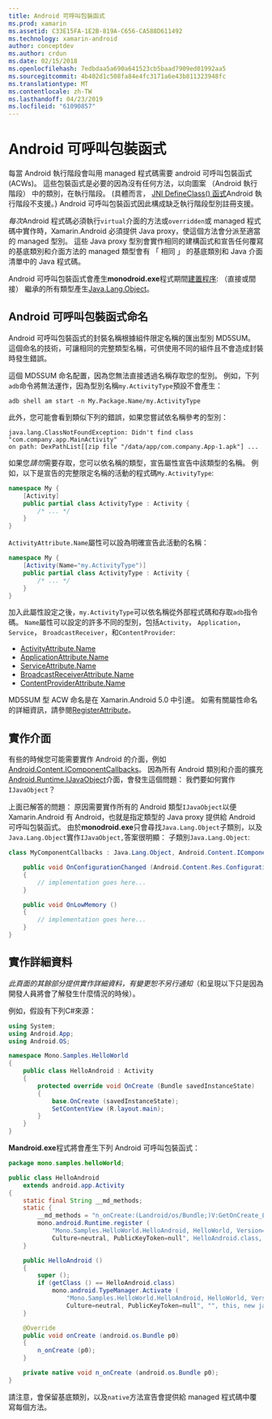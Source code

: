 ```yaml
---
title: Android 可呼叫包裝函式
ms.prod: xamarin
ms.assetid: C33E15FA-1E2B-819A-C656-CA588D611492
ms.technology: xamarin-android
author: conceptdev
ms.author: crdun
ms.date: 02/15/2018
ms.openlocfilehash: 7edbdaa5a690a641523cb5baad7909ed01992aa5
ms.sourcegitcommit: 4b402d1c508fa84e4fc3171a6e43b811323948fc
ms.translationtype: MT
ms.contentlocale: zh-TW
ms.lasthandoff: 04/23/2019
ms.locfileid: "61090857"
---
```

# <a name="android-callable-wrappers"></a>Android 可呼叫包裝函式

每當 Android 執行階段會叫用 managed 程式碼需要 android 可呼叫包裝函式 (ACWs)。 這些包裝函式是必要的因為沒有任何方法，以向圖案 （Android 執行階段） 中的類別，在執行階段。 (具體而言， [JNI DefineClass() 函式](http://docs.oracle.com/javase/1.5.0/docs/guide/jni/spec/functions.html#wp15986)Android 執行階段不支援。} Android 可呼叫包裝函式因此構成缺乏執行階段型別註冊支援。 

*每次*Android 程式碼必須執行`virtual`介面的方法或`overridden`或 managed 程式碼中實作時，Xamarin.Android 必須提供 Java proxy，使這個方法會分派至適當的 managed 型別。 這些 Java proxy 型別會實作相同的建構函式和宣告任何覆寫的基底類別和介面方法的 managed 類型會有 「 相同 」 的基底類別和 Java 介面清單中的 Java 程式碼。 

Android 可呼叫包裝函式會產生**monodroid.exe**程式期間[建置程序](~/android/deploy-test/building-apps/build-process.md): （直接或間接） 繼承的所有類型產生[Java.Lang.Object](https://developer.xamarin.com/api/type/Java.Lang.Object/)。 



## <a name="android-callable-wrapper-naming"></a>Android 可呼叫包裝函式命名

Android 可呼叫包裝函式的封裝名稱根據組件限定名稱的匯出型別 MD5SUM。 這個命名的技術，可讓相同的完整類型名稱，可供使用不同的組件且不會造成封裝時發生錯誤。 

這個 MD5SUM 命名配置，因為您無法直接透過名稱存取您的型別。 例如，下列`adb`命令將無法運作，因為型別名稱`my.ActivityType`預設不會產生： 

```shell
adb shell am start -n My.Package.Name/my.ActivityType
```

此外，您可能會看到類似下列的錯誤，如果您嘗試依名稱參考的型別：

```shell
java.lang.ClassNotFoundException: Didn't find class "com.company.app.MainActivity"
on path: DexPathList[[zip file "/data/app/com.company.App-1.apk"] ...
```

如果您*請勿*需要存取，您可以依名稱的類型，宣告屬性宣告中該類型的名稱。 例如，以下是宣告的完整限定名稱的活動的程式碼`My.ActivityType`:

```csharp
namespace My {
    [Activity]
    public partial class ActivityType : Activity {
        /* ... */
    }
}
```

`ActivityAttribute.Name`屬性可以設為明確宣告此活動的名稱： 

```csharp
namespace My {
    [Activity(Name="my.ActivityType")]
    public partial class ActivityType : Activity {
        /* ... */
    }
}
```

加入此屬性設定之後，`my.ActivityType`可以依名稱從外部程式碼和存取`adb`指令碼。 `Name`屬性可以設定的許多不同的型別，包括`Activity`， `Application`， `Service`， `BroadcastReceiver`，和`ContentProvider`: 

-   [ActivityAttribute.Name](https://developer.xamarin.com/api/property/Android.App.ActivityAttribute.Name/)
-   [ApplicationAttribute.Name](https://developer.xamarin.com/api/property/Android.App.ApplicationAttribute.Name/)
-   [ServiceAttribute.Name](https://developer.xamarin.com/api/property/Android.App.ServiceAttribute.Name/)
-   [BroadcastReceiverAttribute.Name](https://developer.xamarin.com/api/property/Android.Content.BroadcastReceiverAttribute.Name/)
-   [ContentProviderAttribute.Name](https://developer.xamarin.com/api/property/Android.Content.ContentProviderAttribute.Name/)

MD5SUM 型 ACW 命名是在 Xamarin.Android 5.0 中引進。 如需有關屬性命名的詳細資訊，請參閱[RegisterAttribute](https://developer.xamarin.com/api/type/Android.Runtime.RegisterAttribute/)。 



## <a name="implementing-interfaces"></a>實作介面

有些的時候您可能需要實作 Android 的介面，例如[Android.Content.IComponentCallbacks](https://developer.xamarin.com/api/type/Android.Content.IComponentCallbacks/)。 因為所有 Android 類別和介面的擴充[Android.Runtime.IJavaObject](https://developer.xamarin.com/api/type/Android.Runtime.IJavaObject/)介面，會發生這個問題： 我們要如何實作`IJavaObject`？ 

上面已解答的問題： 原因需要實作所有的 Android 類型`IJavaObject`以便 Xamarin.Android 有 Android，也就是指定類型的 Java proxy 提供給 Android 可呼叫包裝函式。 由於**monodroid.exe**只會尋找`Java.Lang.Object`子類別，以及`Java.Lang.Object`實作`IJavaObject,`答案很明顯： 子類別`Java.Lang.Object`: 

```csharp
class MyComponentCallbacks : Java.Lang.Object, Android.Content.IComponentCallbacks {

    public void OnConfigurationChanged (Android.Content.Res.Configuration newConfig)
    {
        // implementation goes here...
    } 

    public void OnLowMemory ()
    {
        // implementation goes here...
    }
}
```


## <a name="implementation-details"></a>實作詳細資料

*此頁面的其餘部分提供實作詳細資料，有變更恕不另行通知*（和呈現以下只是因為開發人員將會了解發生什麼情況的時候）。 

例如，假設有下列C#來源：

```csharp
using System;
using Android.App;
using Android.OS;

namespace Mono.Samples.HelloWorld
{
    public class HelloAndroid : Activity
    {
        protected override void OnCreate (Bundle savedInstanceState)
        {
            base.OnCreate (savedInstanceState);
            SetContentView (R.layout.main);
        }
    }
}
```

**Mandroid.exe**程式將會產生下列 Android 可呼叫包裝函式： 

```java
package mono.samples.helloWorld;

public class HelloAndroid
    extends android.app.Activity
{
    static final String __md_methods;
    static {
        __md_methods = "n_onCreate:(Landroid/os/Bundle;)V:GetOnCreate_Landroid_os_Bundle_Handler\n" + "";
        mono.android.Runtime.register (
            "Mono.Samples.HelloWorld.HelloAndroid, HelloWorld, Version=1.0.0.0, 
            Culture=neutral, PublicKeyToken=null", HelloAndroid.class, __md_methods);
    }

    public HelloAndroid ()
    {
        super ();
        if (getClass () == HelloAndroid.class)
            mono.android.TypeManager.Activate (
                "Mono.Samples.HelloWorld.HelloAndroid, HelloWorld, Version=1.0.0.0, 
                Culture=neutral, PublicKeyToken=null", "", this, new java.lang.Object[] {  });
    }

    @Override
    public void onCreate (android.os.Bundle p0)
    {
        n_onCreate (p0);
    }

    private native void n_onCreate (android.os.Bundle p0);
}
```

請注意，會保留基底類別，以及`native`方法宣告會提供給 managed 程式碼中覆寫每個方法。 
